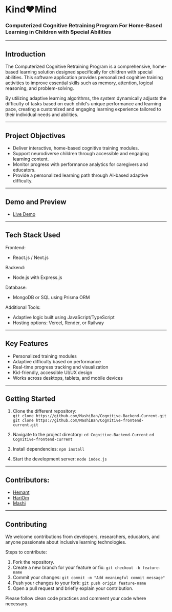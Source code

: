 # Kind❤️Mind

### Computerized Cognitive Retraining Program For Home-Based Learning in Children with Special Abilities

---

## Introduction

The Computerized Cognitive Retraining Program is a comprehensive, home-based learning solution designed specifically for children with special abilities. This software application provides personalized cognitive training activities to improve essential skills such as memory, attention, logical reasoning, and problem-solving.

By utilizing adaptive learning algorithms, the system dynamically adjusts the difficulty of tasks based on each child's unique performance and learning pace, creating a customized and engaging learning experience tailored to their individual needs and abilities.

---

## Project Objectives

* Deliver interactive, home-based cognitive training modules.
* Support neurodiverse children through accessible and engaging learning content.
* Monitor progress with performance analytics for caregivers and educators.
* Provide a personalized learning path through AI-based adaptive difficulty.

---

## Demo and Preview

- [Live Demo](https://kind-mind-lac.vercel.app)

---

## Tech Stack Used

Frontend:

* React.js / Next.js

Backend:

* Node.js with Express.js

Database:

* MongoDB or SQL using Prisma ORM

Additional Tools:

* Adaptive logic built using JavaScript/TypeScript
* Hosting options: Vercel, Render, or Railway

---

## Key Features

* Personalized training modules
* Adaptive difficulty based on performance
* Real-time progress tracking and visualization
* Kid-friendly, accessible UI/UX design
* Works across desktops, tablets, and mobile devices

---

## Getting Started

1. Clone the different repository:
   <br/>
   `git clone https://github.com/MashiBan/Cognitive-Backend-Current.git`
    <br/>
   `git clone https://github.com/MashiBan/Cognitive-frontend-current.git`

3. Navigate to the project directory:
   `cd Cognitive-Backend-Current`
   `cd Cognitive-frontend-current`

5. Install dependencies:
   `npm install`

6. Start the development server:
   `node index.js`


---

## Contributors:


- [Hemant](https://github.com/hemant933)
- [HariOm](https://github.com/hariom245)
- [Mashi]()

---

## Contributing

We welcome contributions from developers, researchers, educators, and anyone passionate about inclusive learning technologies.

Steps to contribute:

1. Fork the repository.
2. Create a new branch for your feature or fix:
   `git checkout -b feature-name`
3. Commit your changes:
   `git commit -m "Add meaningful commit message"`
4. Push your changes to your fork:
   `git push origin feature-name`
5. Open a pull request and briefly explain your contribution.

Please follow clean code practices and comment your code where necessary.


